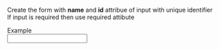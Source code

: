Create the form with <b>name</b> and <b>id</b> attribue of input with unique identifier<br>
If input is required then use required attibute

Example <br>
<input type="text" id="identifier" name="identifier" required>
